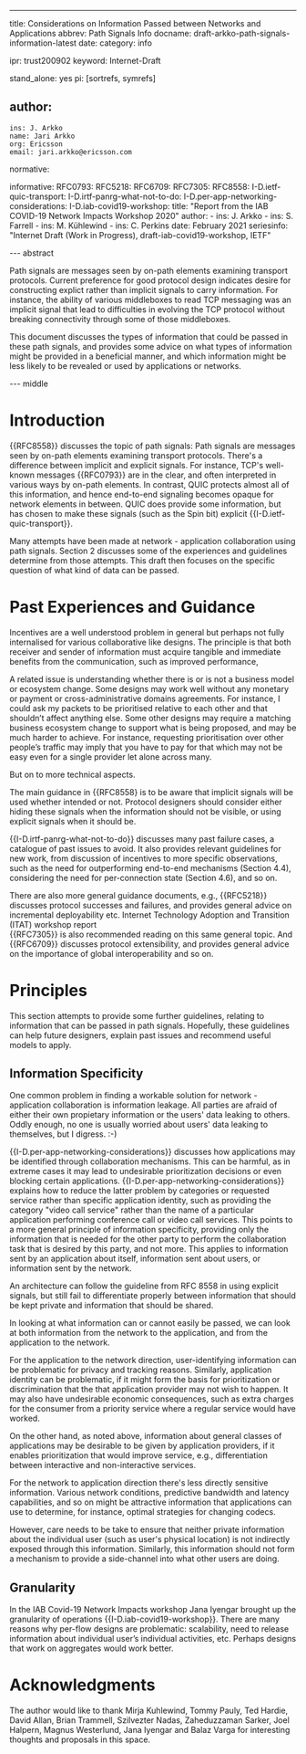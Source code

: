 ---
title: Considerations on Information Passed between Networks and Applications
abbrev: Path Signals Info
docname: draft-arkko-path-signals-information-latest
date:
category: info

ipr: trust200902
keyword: Internet-Draft

stand_alone: yes
pi: [sortrefs, symrefs]

author:
  -
    ins: J. Arkko
    name: Jari Arkko
    org: Ericsson
    email: jari.arkko@ericsson.com

normative:


informative:
  RFC0793: 
  RFC5218: 
  RFC6709:
  RFC7305:
  RFC8558:
  I-D.ietf-quic-transport:
  I-D.irtf-panrg-what-not-to-do:
  I-D.per-app-networking-considerations:
  I-D.iab-covid19-workshop:
   title: "Report from the IAB COVID-19 Network Impacts Workshop 2020"
   author:
    - ins: J. Arkko 
    - ins: S. Farrell
    - ins: M. Kühlewind
    - ins: C. Perkins
   date: February 2021
   seriesinfo: "Internet Draft (Work in Progress), draft-iab-covid19-workshop, IETF"
   
--- abstract

Path signals are messages seen by on-path elements examining transport
protocols. Current preference for good protocol design indicates
desire for constructing explict rather than implicit signals to carry
information. For instance, the ability of various middleboxes to read
TCP messaging was an implicit signal that lead to difficulties in
evolving the TCP protocol without breaking connectivity through some
of those middleboxes.

This document discusses the types of information that could be passed
in these path signals, and provides some advice on what types of
information might be provided in a beneficial manner, and which
information might be less likely to be revealed or used by
applications or networks.

--- middle

# Introduction

{{RFC8558}} discusses the topic of path signals: Path signals are
messages seen by on-path elements examining transport protocols.
There's a difference between implicit and explicit signals. For
instance, TCP's well-known messages {{RFC0793}} are in the clear, and
often interpreted in various ways by on-path elements. In contrast,
QUIC protects almost all of this information, and hence end-to-end
signaling becomes opaque for network elements in between. QUIC
does provide some information, but has chosen to make these
signals (such as the Spin bit) explicit {{I-D.ietf-quic-transport}}.

Many attempts have been made at network - application collaboration
using path signals.  Section 2 discusses some of the experiences and
guidelines determine from those attempts. This draft then focuses 
on the specific question of what kind of data can be passed.

# Past Experiences and Guidance

Incentives are a well understood problem in general but perhaps not
fully internalised for various collaborative like designs. The
principle is that both receiver and sender of information must acquire
tangible and immediate benefits from the communication, such as
improved performance,

A related issue is understanding whether there is or is not a business
model or ecosystem change. Some designs may work well without any
monetary or payment or cross-administrative domains agreements. For
instance, I could ask my packets to be prioritised relative to each
other and that shouldn’t affect anything else. Some other designs may
require a matching business ecosystem change to support what is being
proposed, and may be much harder to achieve. For instance, requesting
prioritisation over other people’s traffic may imply that you have to
pay for that which may not be easy even for a single provider let
alone across many.

But on to more technical aspects.

The main guidance in {{RFC8558} is to be aware that implicit signals
will be used whether intended or not. Protocol designers should
consider either hiding these signals when the information should not
be visible, or using explicit signals when it should be.

{{I-D.irtf-panrg-what-not-to-do}} discusses many past failure cases, a
catalogue of past issues to avoid. It also provides relevant
guidelines
for new work, from discussion of incentives to more specific
observations,
such as the need for outperforming end-to-end mechanisms
(Section 4.4), considering the need for per-connection state
(Section 4.6), and so on.

There are also more general guidance documents, e.g., {{RFC5218}}
discusses protocol successes and failures, and provides general advice
on incremental deployability etc. Internet Technology Adoption and Transition (ITAT) workshop report  
{{RFC7305}} is also recommended reading on this same general
topic. And {{RFC6709}} discusses protocol extensibility, and provides
general advice on the importance of global interoperability and so on.

# Principles

This section attempts to provide some further guidelines, relating to
information that can be passed in path signals. Hopefully, these
guidelines can help future designers, explain past issues and
recommend useful models to apply.

## Information Specificity

One common problem in finding a workable solution for network -
application collaboration is information leakage. All parties are
afraid of either their own propietary information or the users' data
leaking to others. Oddly enough, no one is usually worried about
users' data leaking to themselves, but I digress. :-)

{{I-D.per-app-networking-considerations}} discusses how applications
may be identified through collaboration mechanisms. This can be
harmful, as in extreme cases it may lead to undesirable prioritization
decisions or even blocking certain
applications. {{I-D.per-app-networking-considerations}} explains how
to reduce the latter problem by categories or requested service rather
than specific application identity, such as providing the category
"video call service" rather than the name of a particular application
performing conference call or video call services. This points to a
more general principle of information specificity, providing only the
information that is needed for the other party to perform the
collaboration task that is desired by this party, and not more. This
applies to information sent by an application about itself,
information sent about users, or information sent by the network.

An architecture can follow the guideline from RFC 8558 in using
explicit signals, but still fail to differentiate properly between
information that should be kept private and information that should be
shared.

In looking at what information can or cannot easily be passed, we
can look at both information from the network to the application,
and from the application to the network.

For the application to the network direction, user-identifying
information can be problematic for privacy and tracking reasons.
Similarly, application identity can be problematic, if it might form
the basis for prioritization or discrimination that the that
application provider may not wish to happen. It may also have
undesirable economic consequences, such as extra charges for the
consumer from a priority service where a regular service would have
worked.

On the other hand, as noted above, information about general classes
of applications may be desirable to be given by application providers,
if it enables prioritization that would improve service, e.g.,
differentiation between interactive and non-interactive services.

For the network to application direction there's less directly
sensitive information. Various network conditions, predictive
bandwidth and latency capabilities, and so on might be attractive
information that applications can use to determine, for instance,
optimal strategies for changing codecs.

However, care needs to be take to ensure that neither private
information about the individual user (such as user's physical
location) is not indirectly exposed through this
information. Similarly, this information should not form a mechanism
to provide a side-channel into what other users are doing.

## Granularity

In the IAB Covid-19 Network Impacts workshop Jana Iyengar brought up
the granularity of operations {{I-D.iab-covid19-workshop}}.  There are
many reasons why per-flow designs are problematic: scalability, need
to release information about individual user’s individual activities,
etc. Perhaps designs that work on aggregates would work better.

# Acknowledgments

The author would like to thank Mirja Kuhlewind, Tommy Pauly, Ted
Hardie, David Allan, Brian Trammell, Szilvezter Nadas, Zaheduzzaman
Sarker, Joel Halpern, Magnus Westerlund, Jana Iyengar and Balaz Varga
for interesting thoughts and proposals in this space.
